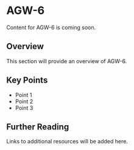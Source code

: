 # AGW-6

Content for AGW-6 is coming soon.

## Overview

This section will provide an overview of AGW-6.

## Key Points

- Point 1
- Point 2
- Point 3

## Further Reading

Links to additional resources will be added here.
